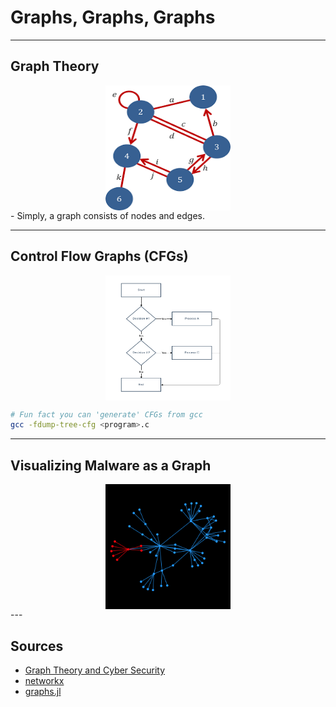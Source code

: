 # Graphs, Graphs, Graphs

---

## Graph Theory
<!-- ![](img/w1.10-graph-theory.png) -->
<img src="https://raw.githubusercontent.com/AOrps/SigMal/main/educational-material/4sem/img/w1.10-graph-theory.png" alt="" data-canonical-src="" width="200" height="200" style="display: block; margin-left:auto; margin-right:auto;">
- Simply, a graph consists of nodes and edges. 
<!-- The Devil is in the Details-->

---

## Control Flow Graphs (CFGs)
<!-- ![](img/w1.20-simple-cfg.png) -->
<img src="https://raw.githubusercontent.com/AOrps/SigMal/main/educational-material/4sem/img/w1.20-simple-cfg.png" alt="" data-canonical-src="" width="200" height="200" style="display: block; margin-left:auto; margin-right:auto;">


```bash
# Fun fact you can 'generate' CFGs from gcc
gcc -fdump-tree-cfg <program>.c
```


---

## Visualizing Malware as a Graph
<!-- ![](img/w1.30-malware-graph.png) -->
<img src="https://raw.githubusercontent.com/AOrps/SigMal/main/educational-material/4sem/img/w1.30-malware-graph.png" alt="" data-canonical-src="" width="200" height="200" style="display: block; margin-left:auto; margin-right:auto;">
---

## Sources
- [Graph Theory and Cyber Security](https://mytechdecisions.com/network-security/graph-theory-mathematical-approach-activating-security-data/)
- [networkx](https://networkx.org/)
- [graphs.jl](https://juliagraphs.org/)
